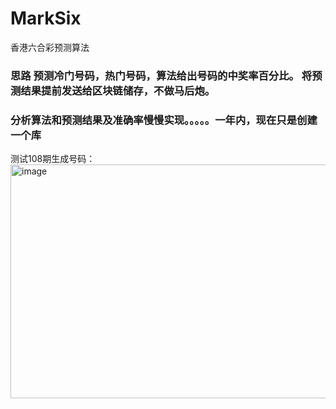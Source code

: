 # MarkSix
香港六合彩预测算法

### 思路 预测冷门号码，热门号码，算法给出号码的中奖率百分比。 将预测结果提前发送给区块链储存，不做马后炮。
### 分析算法和预测结果及准确率慢慢实现。。。。。一年内，现在只是创建一个库

测试108期生成号码：
<img width="804" height="374" alt="image" src="https://github.com/user-attachments/assets/5c45d53e-92f0-43a9-a1f9-58cc320fefca" />

